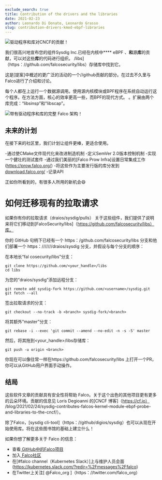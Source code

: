 ```yaml
---
exclude_search: true
title: Contribution of the drivers and the libraries
date: 2021-02-23
author: Leonardo Di Donato, Leonardo Grasso
slug: contribution-drivers-kmod-ebpf-libraries
---
```


![驱动程序和库对CNCF的贡献！](/img/falco-contributes-libraries-cncf-featured.png)

我们很高兴地宣布您的组件Sysdig Inc.已经在内核中**** eBPF 、**和**源**库**的贡献，可以对这些**库**的代码进行组织。 /libs]（https：//github.com/falcosecurity/libs）存储库中找到它。

这是[提案]中概述的更广泛的活动的一个//github贡献的部分。在过去不久里与Falco进行了介绍和讨论。

每个人都在上运行一个数据源调用。使用源内核模块或BPF程序在系统自动运行这个程序。在方法方面，核心的效率更高一些，而BPF的现代方式。 。扩展由两个库完成：“libsinsp”和“libscap”。

![带有驱动程序和库的完整 Falco 架构！](/img/falco-diagram-blog-contribution.png)

## 未来的计划

在接下来的社区里，我们计划让组件更棒，更适合使用。

-通过使CMake文件现代化来改​​进制造机制
-定义SemVer 2.0版本控制机制
-实现一个健壮的测试套件
-通过我们美丽的[Falco Prow Infra]设置日常集成工作(https://prow.falco.org/)
-将这些作为主要发行版的库分发到[download.falco.org/](https://download.falco.org/)
-记录API

正如你所看到的，有很多人所用的新机会😄

# 如何迁移现有的拉取请求

如果你有你的拉取请求（draios/sysdig/pulls）
关于这些组件，我们提供了说明来将它们移动到[FalcoSecurity/libs]（https://github.com/falcosecurity/libs）库。


你的 GitHub 句柄下已经有一个 https：/github.com/falcosecurity/libs 分支和他们部署一个 https：///////draios/sysdig 分支，并假设与每个分支的顺序：

在本地长“fal cosecurity/libs”分支：
```控制台
git clone https://github.com/<your_handle>/libs
cd libs
```

为您的“draios/sysdig”添加远程分支：
```控制台
git remote add sysdig-fork https://github.com/<username>/sysdig.git
git fetch --all
```

签出拉取请求的分支：
```控制台
git checkout --no-track -b <branch> sysdig-fork/<branch>
```

将其额外“master”分支：
```控制台
git rebase -i --exec 'git commit --amend --no-edit -n -s -S' master
```

然后，将其拖到<your_handle>/libs存储库：
```控制台
git push -u origin <branch>
```

你现在可以像往常一样在https://github.com/falcosecurity/libs 上打开一个PR，你可以从GitHub用户界面手动操作。

## 结局

这些软件文章的贡献具有安全性将帮助 Falco。关于这个出色的其他项目更有更多的云朵环境。贡献的信息见 Loris Degioanni 的[CNCF 博客]（https://cf.io） /blog/2021/02/24/sysdig-contributes-falcos-kernel-module-ebpf-probe-and-libraries-to-the-cncf/）。

除了Falco，[sysdig cli-tool]（https：//github/digios/sysdig）也可以从现在开始使用库。将在这些图书馆的基础上建立什么！

如果你想了解更多关于 Falco 的信息：

- 查看[ GitHub中的Falco项目](https://github.com/falcosecurity/falco)
- 加入[ Falco社区](https://falco.org/community/)
- 在[#falco channel（Kubernetes Slack）]上与维护人员会面(https://kubernetes.slack.com/?redir=%2Fmessages%2Ffalco)
- 在Twitter上关注[ @Falco_org ]（https：//twitter.com/falco_org）
